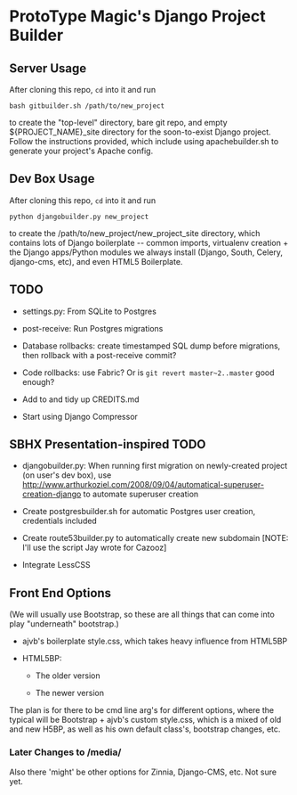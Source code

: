 ProtoType Magic's Django Project Builder
========================================

## Server Usage

After cloning this repo, `cd` into it and run

    bash gitbuilder.sh /path/to/new_project

to create the "top-level" directory, bare git repo, and empty
${PROJECT_NAME}_site directory for the soon-to-exist Django project.
Follow the instructions provided, which include using apachebuilder.sh
to generate your project's Apache config.


## Dev Box Usage

After cloning this repo, `cd` into it and run

    python djangobuilder.py new_project

to create the /path/to/new_project/new_project_site directory, which
contains lots of Django boilerplate -- common imports, virtualenv
creation + the Django apps/Python modules we always install (Django,
South, Celery, django-cms, etc), and even HTML5 Boilerplate.


## TODO

* settings.py: From SQLite to Postgres

* post-receive: Run Postgres migrations

* Database rollbacks: create timestamped SQL dump before migrations, then rollback with a post-receive commit?

* Code rollbacks: use Fabric? Or is `git revert master~2..master` good enough?

* Add to and tidy up CREDITS.md

* Start using Django Compressor


## SBHX Presentation-inspired TODO

* djangobuilder.py: When running first migration on newly-created project (on user's dev box), use http://www.arthurkoziel.com/2008/09/04/automatical-superuser-creation-django to automate superuser creation

* Create postgresbuilder.sh for automatic Postgres user creation, credentials included

* Create route53builder.py to automatically create new subdomain [NOTE: I'll use the script Jay wrote for Cazooz]

* Integrate LessCSS


## Front End Options

(We will usually use Bootstrap, so these are all things that can come into
play "underneath" bootstrap.)

* ajvb's boilerplate style.css, which takes heavy influence from HTML5BP

* HTML5BP:

    * The older version

    * The newer version

The plan is for there to be cmd line arg's for different options, where the
typical will be Bootstrap + ajvb's custom style.css, which is a mixed of old
and new H5BP, as well as his own default class's, bootstrap changes, etc. 

### Later Changes to /media/

Also there 'might' be other options for Zinnia, Django-CMS, etc. Not sure yet.
